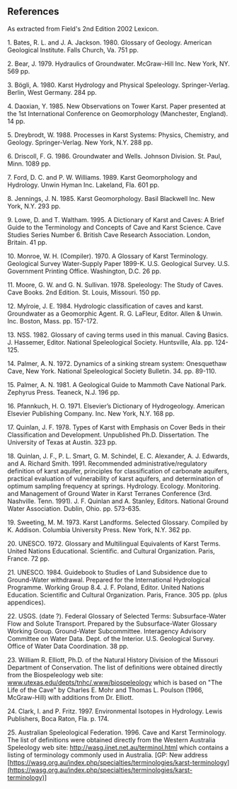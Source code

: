 ## References

<!-- Note: In this references.md file if you have a 1. at the start this will
     be interpreted by pandoc as the start of a list. To supress this behavior
     prefix the dot by a backslash i.e. 1\.
--> 

As extracted from Field's 2nd Edition 2002 Lexicon.

1\. Bates, R. L. and J. A. Jackson. 1980. Glossary of Geology. American Geological Institute.
Falls Church, Va. 751 pp.

2\. Bear, J. 1979. Hydraulics of Groundwater. McGraw-Hill Inc. New York, NY. 569 pp.

3\. Bögli, A. 1980. Karst Hydrology and Physical Speleology. Springer-Verlag. 
Berlin, West Germany. 284 pp.

4\. Daoxian, Y. 1985. New Observations on Tower Karst. Paper presented at the 1st International
Conference on Geomorphology (Manchester, England). 14 pp.

5\. Dreybrodt, W. 1988. Processes in Karst Systems: Physics, Chemistry, and Geology. 
Springer-Verlag. New York, N.Y. 288 pp.

6\. Driscoll, F. G. 1986. Groundwater and Wells. Johnson Division. St. Paul, Minn. 1089 pp.

7\. Ford, D. C. and P. W. Williams. 1989. Karst Geomorphology and Hydrology. Unwin Hyman Inc.
Lakeland, Fla. 601 pp.

8\. Jennings, J. N. 1985. Karst Geomorphology. Basil Blackwell Inc. New York, N.Y. 293 pp.

9\. Lowe, D. and T. Waltham. 1995. A Dictionary of Karst and Caves: A Brief Guide to the
Terminology and Concepts of Cave and Karst Science. Cave Studies Series Number 6\. 
British Cave Research Association. London, Britain. 41 pp.

10\. Monroe, W. H. (Compiler). 1970. A Glossary of Karst Terminology. Geological Survey 
Water-Supply Paper 1899-K. U.S. Geological Survey. U.S. Government Printing Office. 
Washington, D.C. 26 pp.

11\. Moore, G. W. and G. N. Sullivan. 1978. Speleology: The Study of Caves. 
Cave Books. 2nd Edition. St. Louis, Missouri. 150 pp.

12\. Mylroie, J. E. 1984. Hydrologic classification of caves and karst. 
Groundwater as a Geomorphic Agent. R. G. LaFleur, Editor. Allen & Unwin. Inc. 
Boston, Mass. pp. 157-172\.

13\. NSS. 1982. Glossary of caving terms used in this manual. Caving Basics. 
J. Hassemer, Editor. National Speleological Society. Huntsville, Ala. pp. 124-125\.

14\. Palmer, A. N. 1972. Dynamics of a sinking stream system: Onesquethaw Cave, New York.
National Speleological Society Bulletin. 34\. pp. 89-110.

15\. Palmer, A. N. 1981. A Geological Guide to Mammoth Cave National Park.
Zephyrus Press.  Teaneck, N.J. 196 pp.

16\. Pfannkuch, H. O. 1971. Elsevier’s Dictionary of Hydrogeology. 
American Elsevier Publishing Company. Inc. New York, N.Y. 168 pp.

17\. Quinlan, J. F. 1978. Types of Karst with Emphasis on Cover Beds in their
Classification and Development. Unpublished Ph.D. Dissertation. 
The University of Texas at Austin. 323 pp.

18\. Quinlan, J. F., P. L. Smart, G. M. Schindel, E. C. Alexander, A. J. Edwards, and A. Richard
Smith. 1991\. Recommended administrative/regulatory definition of karst aquifer, principles for
classification of carbonate aquifers, practical evaluation of vulnerability of karst aquifers, and
determination of optimum sampling frequency at springs. Hydrology. Ecology. Monitoring. and
Management of Ground Water in Karst Terranes Conference (3rd. Nashville. Tenn. 1991). J. F.
Quinlan and A. Stanley, Editors. National Ground Water Association. Dublin, Ohio. pp.
573-635\.

19\. Sweeting, M. M. 1973. Karst Landforms. Selected Glossary. Compiled by K. Addison.
Columbia University Press. New York, N.Y. 362 pp.

20\. UNESCO. 1972. Glossary and Multilingual Equivalents of Karst Terms. 
United Nations Educational. Scientific. and Cultural Organization. Paris, France. 72 pp.

21\. UNESCO. 1984. Guidebook to Studies of Land Subsidence due to Ground-Water withdrawal.
Prepared for the International Hydrological Programme. Working Group 8\.4. J. F. Poland,
Editor. United Nations Education. Scientific and Cultural Organization. Paris, France. 305 pp.
(plus appendices).

22\. USGS. (date ?). Federal Glossary of Selected Terms: Subsurface-Water Flow and Solute
Transport. Prepared by the Subsurface-Water Glossary Working Group. Ground-Water
Subcommittee. Interagency Advisory Committee on Water Data. Dept. of the Interior. 
U.S.  Geological Survey. Office of Water Data Coordination. 38 pp.

23\. William R. Elliott, Ph.D. of the Natural History Division of the Missouri Department of
Conservation. 
The list of definitions were obtained directly from the Biospeleology web site:
www.utexas.edu/depts/tnhc/.www/biospeleology
which is based on "The Life of the Cave" by Charles E. Mohr and Thomas L. Poulson (1966,
McGraw-Hill) with additions from Dr. Elliott.

24\. Clark, I. and P. Fritz. 1997. Environmental Isotopes in Hydrology. Lewis Publishers, Boca
Raton, Fla. p. 174\.

25\. Australian Speleological Federation. 1996. Cave and Karst Terminology.
The list of definitions were obtained directly from the Western Australia Speleology web site:
http://wasg.iinet.net.au/terminol.html which contains a listing of terminology
commonly used in Australia.
[GP: New address [https://wasg.org.au/index.php/specialties/terminologies/karst-terminology](https://wasg.org.au/index.php/specialties/terminologies/karst-terminology)]

